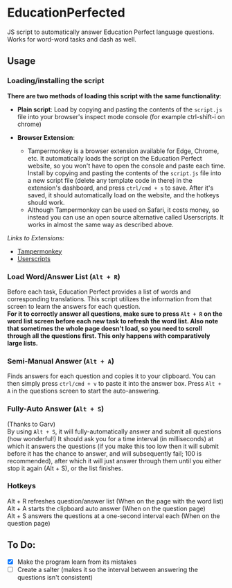 # EducationPerfected
JS script to automatically answer Education Perfect language questions.  
Works for word-word tasks and dash as well.  

## Usage  
### Loading/installing the script  
__There are two methods of loading this script with the same functionality__:
 - **Plain script**: Load by copying and pasting the contents of the `script.js` file into your browser's inspect mode console (for example ctrl-shift-i on chrome)  

 - **Browser Extension**: 
   - Tampermonkey is a browser extension available for Edge, Chrome, etc. It automatically loads the script on the Education Perfect website, so you won't have to open the console and paste each time. Install by copying and pasting the contents of the `script.js` file into a new script file (delete any template code in there) in the extension's dashboard, and press `ctrl/cmd + s` to save. After it's saved, it should automatically load on the website, and the hotkeys should work.  
   - Although Tampermonkey can be used on Safari, it costs money, so instead you can use an open source alternative called Userscripts. It works in almost the same way as described above.

*Links to Extensions:* 
- [Tampermonkey](https://chrome.google.com/webstore/detail/tampermonkey/dhdgffkkebhmkfjojejmpbldmpobfkfo) 
- [Userscripts](https://itunes.apple.com/us/app/userscripts/id1463298887)

### Load Word/Answer List (`Alt + R`)
Before each task, Education Perfect provides a list of words and corresponding translations. This script utilizes the information from that screen to learn the answers for each question.  
**For it to correctly answer all questions, make sure to press `Alt + R` on the word list screen before each new task to refresh the word list. Also note that sometimes the whole page doesn't load, so you need to scroll through all the questions first. This only happens with comparatively large lists.**

### Semi-Manual Answer (`Alt + A`)
Finds answers for each question and copies it to your clipboard. You can then simply press `ctrl/cmd + v` to paste it into the answer box. Press `Alt + A` in the questions screen to start the auto-answering.  

### Fully-Auto Answer (`Alt + S`)
(Thanks to Garv)  
By using `Alt + S`, it will fully-automatically answer and submit all questions (how wonderful!) It should ask you for a time interval (in milliseconds) at which it answers the questions (if you make this too low then it will submit before it has the chance to answer, and will subsequently fail; 100 is recommended), after which it will just answer through them until you either stop it again (Alt + S), or the list finishes.

### Hotkeys  
Alt + R refreshes question/answer list (When on the page with the word list)  
Alt + A starts the clipboard auto answer (When on the question page)  
Alt + S answers the questions at a one-second interval each (When on the question page)  

## To Do:  
- [X] Make the program learn from its mistakes
- [ ] Create a salter (makes it so the interval between answering the questions isn't consistent)  
